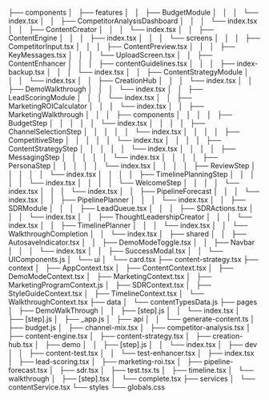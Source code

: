 
├── components
│   ├── features
│   │   ├── BudgetModule
│   │   │   └── index.tsx
│   │   ├── CompetitorAnalysisDashboard
│   │   │   └── index.tsx
│   │   ├── ContentCreator
│   │   │   └── index.tsx
│   │   ├── ContentEngine
│   │   │   ├── index.tsx
│   │   │   └── screens
│   │   │       ├── CompetitorInput.tsx
│   │   │       ├── ContentPreview.tsx
│   │   │       ├── KeyMessages.tsx
│   │   │       └── UploadScreen.tsx
│   │   ├── ContentEnhancer
│   │   │   ├── contentGuidelines.tsx
│   │   │   ├── index-backup.tsx
│   │   │   └── index.tsx
│   │   ├── ContentStrategyModule
│   │   │   └── index.tsx
│   │   ├── CreationHub
│   │   │   └── index.tsx
│   │   ├── DemoWalkthrough
│   │   │   └── index.tsx
│   │   ├── LeadScoringModule
│   │   │   └── index.tsx
│   │   ├── MarketingROICalculator
│   │   │   └── index.tsx
│   │   ├── MarketingWalkthrough
│   │   │   ├── components
│   │   │   │   ├── BudgetStep
│   │   │   │   │   └── index.tsx
│   │   │   │   ├── ChannelSelectionStep
│   │   │   │   │   └── index.tsx
│   │   │   │   ├── CompetitiveStep
│   │   │   │   │   └── index.tsx
│   │   │   │   ├── ContentStrategyStep
│   │   │   │   │   └── index.tsx
│   │   │   │   ├── MessagingStep
│   │   │   │   │   └── index.tsx
│   │   │   │   ├── PersonaStep
│   │   │   │   │   └── index.tsx
│   │   │   │   ├── ReviewStep
│   │   │   │   │   └── index.tsx
│   │   │   │   ├── TimelinePlanningStep
│   │   │   │   │   └── index.tsx
│   │   │   │   └── WelcomeStep
│   │   │   │       └── index.tsx
│   │   │   └── index.tsx
│   │   ├── PipelineForecast
│   │   │   └── index.tsx
│   │   ├── PipelinePlanner
│   │   │   └── index.tsx
│   │   ├── SDRModule
│   │   │   ├── LeadQueue.tsx
│   │   │   ├── SDRActions.tsx
│   │   │   └── index.tsx
│   │   ├── ThoughtLeadershipCreator
│   │   │   └── index.tsx
│   │   ├── TimelinePlanner
│   │   │   └── index.tsx
│   │   └── WalkthroughCompletion
│   │       └── index.tsx
│   ├── shared
│   │   ├── AutosaveIndicator.tsx
│   │   ├── DemoModeToggle.tsx
│   │   ├── Navbar
│   │   │   └── index.tsx
│   │   ├── SuccessModal.tsx
│   │   └── UIComponents.js
│   └── ui
│       └── card.tsx
├── content-strategy.tsx
├── context
│   ├── AppContext.tsx
│   ├── ContentContext.tsx
│   ├── DemoModeContext.tsx
│   ├── MarketingContext.tsx
│   ├── MarketingProgramContext.js
│   ├── SDRContext.tsx
│   ├── StyleGuideContext.tsx
│   ├── TimelineContext.tsx
│   └── WalkthroughContext.tsx
├── data
│   └── contentTypesData.js
├── pages
│   ├── DemoWalkThrough
│   │   ├── [step].js
│   │   └── index.tsx
│   ├── [step].js
│   ├── _app.js
│   ├── api
│   │   └── generate-content.ts
│   ├── budget.js
│   ├── channel-mix.tsx
│   ├── competitor-analysis.tsx
│   ├── content-engine.tsx
│   ├── content-strategy.tsx
│   ├── creation-hub.tsx
│   ├── demo
│   │   ├── [step].js
│   │   └── index.tsx
│   ├── dev
│   │   ├── content-test.tsx
│   │   └── test-enhancer.tsx
│   ├── index.tsx
│   ├── lead-scoring.tsx
│   ├── marketing-roi.tsx
│   ├── pipeline-forecast.tsx
│   ├── sdr.tsx
│   ├── test.tsx.ts
│   ├── timeline.tsx
│   └── walkthrough
│       ├── [step].tsx
│       └── complete.tsx
├── services
│   └── contentService.tsx
└── styles
    └── globals.css